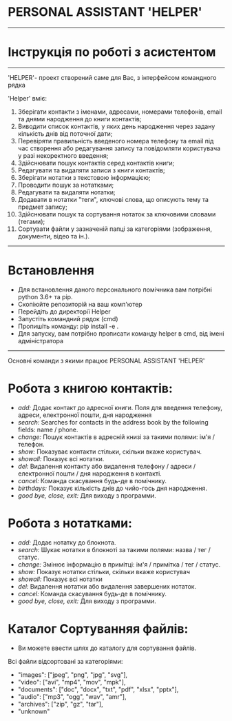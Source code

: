 PERSONAL ASSISTANT 'HELPER'
===========================

------------------------------------------------------------------------------------------------------------------------------------------------------------------------------------------------------------

Інструкція по роботі з асистентом
=================================

______________________________________________________________________________________________________

'HELPER'- проект створений саме для Вас, з інтерфейсом командного рядка

'Helper' вміє:

1. Зберігати контакти з іменами, адресами, номерами телефонів, email та днями народження до книги контактів;
2. Виводити список контактів, у яких день народження через задану кількість днів від поточної дати;
3. Перевіряти правильність введеного номера телефону та email під час створення або редагування запису та повідомляти користувача у разі некоректного введення;
4. Здійснювати пошук контактів серед контактів книги;
5. Редагувати та видаляти записи з книги контактів;
6. Зберігати нотатки з текстовою інформацією;
7. Проводити пошук за нотатками;
8. Редагувати та видаляти нотатки;
9. Додавати в нотатки "теги", ключові слова, що описують тему та предмет запису;
10. Здійснювати пошук та сортування нотаток за ключовими словами (тегами);
11. Сортувати файли у зазначеній папці за категоріями (зображення, документи, відео та ін.).
______________________________________________________________________________________________________

Встановлення
============
- Для встановлення даного персонального помічника вам потрібні python 3.6+ та pip.
- Скопіюйте репозиторій на ваш комп'ютер
- Перейдіть до директорії Helper
- Запустіть командний рядок (cmd)
- Пропишіть команду: pip install -e .
- Для запуску, вам потрібно прописати команду  helper в cmd, від імені адміністратора
______________________________________________________________________________________________________

Основні команди з якими працює PERSONAL ASSISTANT 'HELPER'

Робота з книгою контактів:
==========================
- *add:*     Додає контакт до адресної книги. Поля для введення телефону, адреси, електронної пошти, дня народження
- *search:*  Searches for contacts in the address book by the following fields: name / phone.
- *change:*  Пошук контактів в адресній книзі за такими полями: ім'я / телефон.
- *show:*    Показуває контакти стільки, скільки вкаже користувач.
- *showall:* Показує всі нотатки.
- *del:*     Видалення контакту або видалення телефону / адреси / електронної пошти / дня народження в контакті.
- *cancel:*  Команда скасування будь-де в помічнику.
- *birthdays:* Показує кількість днів до чийо-гось дня народження.
- *good bye, close, exit:* Для виходу з программи.

Робота з нотатками:
===================
- *add:*      Додає нотатку до блокнота.
- *search:*   Шукає нотатки в блокноті за такими полями: назва / тег / статус.
- *change:*   Змінює інформацію в примітці: ім'я / примітка / тег / статус.
- *show:*     Показує нотатки стільки, скільки вкаже користувач
- *showall:*  Показує всі нотатки
- *del:*      Видалення нотатки або видалення завершених нотаток.
- *cancel:*   Команда скасування будь-де в помічнику.
- *good bye, close, exit:* Для виходу з программи.

Каталог Сортуванняя файлів:
===========================
- Ви можете ввести шлях до каталогу для сортування файлів.

Всі файли відсортовані за категоріями: 

- "images": ["jpeg", "png", "jpg", "svg"],
- "video": ["avi", "mp4", "mov", "mpk"],
- "documents": ["doc", "docx", "txt", "pdf", "xlsx", "pptx"],
- "audio": ["mp3", "ogg", "wav", "amr"],
- "archives": ["zip", "gz", "tar"],
- "unknown"
